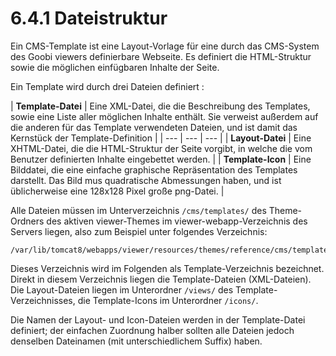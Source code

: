 # 6.4.1 Dateistruktur

Ein CMS-Template ist eine Layout-Vorlage für eine durch das CMS-System des Goobi viewers definierbare Webseite. Es definiert die HTML-Struktur sowie die möglichen einfügbaren Inhalte der Seite.

Ein Template wird durch drei Dateien definiert :

| **Template-Datei**  | Eine XML-Datei, die die Beschreibung des Templates, sowie eine Liste aller möglichen Inhalte enthält. Sie verweist außerdem auf die anderen für das Template verwendeten Dateien, und ist damit das Kernstück der Template-Definition  |
| --- | --- | --- |
| **Layout-Datei**  | Eine XHTML-Datei, die die HTML-Struktur der Seite vorgibt, in welche die vom Benutzer definierten Inhalte eingebettet werden.  |
| **Template-Icon**  | Eine Bilddatei, die eine einfache graphische Repräsentation des Templates darstellt. Das Bild mus quadratische Abmessungen haben, und ist üblicherweise eine 128x128 Pixel große png-Datei.   |

Alle Dateien müssen im Unterverzeichnis `/cms/templates/` des Theme-Ordners des aktiven viewer-Themes im viewer-webapp-Verzeichnis des Servers liegen, also zum Beispiel unter folgendes Verzeichnis:

```text
/var/lib/tomcat8/webapps/viewer/resources/themes/reference/cms/templates
```

Dieses Verzeichnis wird im Folgenden als Template-Verzeichnis bezeichnet. Direkt in diesem Verzeichnis liegen die Template-Dateien \(XML-Dateien\). Die Layout-Dateien liegen im Unterordner `/views/` des Template-Verzeichnisses, die Template-Icons im Unterordner `/icons/`.

Die Namen der Layout- und Icon-Dateien werden in der Template-Datei definiert; der einfachen Zuordnung halber sollten alle Dateien jedoch denselben Dateinamen \(mit unterschiedlichem Suffix\) haben.

